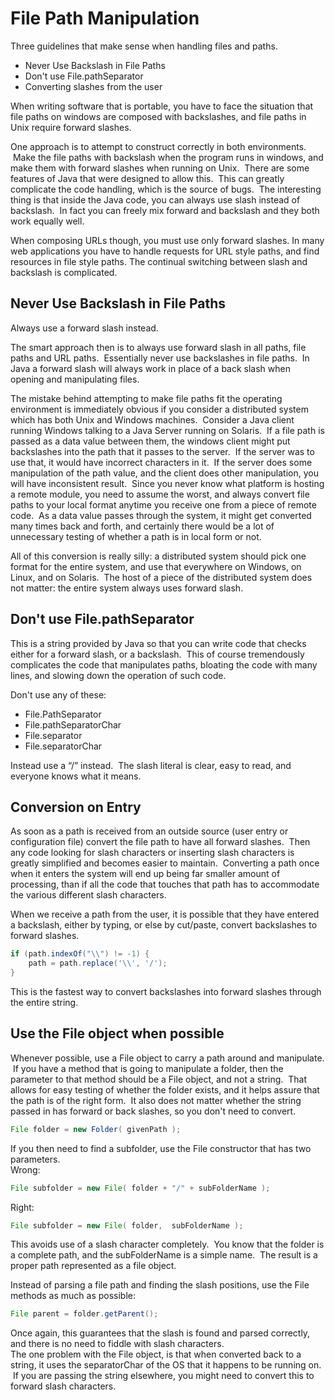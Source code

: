 #  File Path Manipulation

Three guidelines that make sense when handling files and paths.

*   Never Use Backslash in File Paths  
*   Don't use File.pathSeparator
*   Converting slashes from the user

When writing software that is portable, you have to face the situation that file paths on windows are composed with backslashes, and file paths in Unix require forward slashes.  

One approach is to attempt to construct correctly in both environments.  Make the file paths with backslash when the program runs in windows, and make them with forward slashes when running on Unix.  There are some features of Java that were designed to allow this.  This can greatly complicate the code handling, which is the source of bugs.  The interesting thing is that inside the Java code, you can always use slash instead of backslash.  In fact you can freely mix forward and backslash and they both work equally well.  

When composing URLs though, you must use only forward slashes. In many web applications you have to handle requests for URL style paths, and find resources in file style paths. The continual switching between slash and backslash is complicated.

## Never Use Backslash in File Paths

Always use a forward slash instead.

The smart approach then is to always use forward slash in all paths, file paths and URL paths.  Essentially never use backslashes in file paths.  In Java a forward slash will always work in place of a back slash when opening and manipulating files.  

The mistake behind attempting to make file paths fit the operating environment is immediately obvious if you consider a distributed system which has both Unix and Windows machines.  Consider a Java client running Windows talking to a Java Server running on Solaris.  If a file path is passed as a data value between them, the windows client might put backslashes into the path that it passes to the server.  If the server was to use that, it would have incorrect characters in it.  If the server does some manipulation of the path value, and the client does other manipulation, you will have inconsistent result.  Since you never know what platform is hosting a remote module, you need to assume the worst, and always convert file paths to your local format anytime you receive one from a piece of remote code.  As a data value passes through the system, it might get converted many times back and forth, and certainly there would be a lot of unnecessary testing of whether a path is in local form or not.   

All of this conversion is really silly: a distributed system should pick one format for the entire system, and use that everywhere on Windows, on Linux, and on Solaris.  The host of a piece of the distributed system does not matter: the entire system always uses forward slash.

## Don't use File.pathSeparator

This is a string provided by Java so that you can write code that checks either for a forward slash, or a backslash.  This of course tremendously complicates the code that manipulates paths, bloating the code with many lines, and slowing down the operation of such code.  

Don't use any of these:

*   File.PathSeparator
*   File.pathSeparatorChar
*   File.separator
*   File.separatorChar

Instead use a “/” instead.  The slash literal is clear, easy to read, and everyone knows what it means.

## Conversion on Entry

As soon as a path is received from an outside source (user entry or configuration file) convert the file path to have all forward slashes.  Then any code looking for slash characters or inserting slash characters is greatly simplified and becomes easier to maintain.  Converting a path once when it enters the system will end up being far smaller amount of processing, than if all the code that touches that path has to accommodate the various different slash characters.  

When we receive a path from the user, it is possible that they have entered a backslash, either by typing, or else by cut/paste, convert backslashes to forward slashes.

```java
if (path.indexOf("\\") != -1) {
    path = path.replace('\\', '/');
}
```

This is the fastest way to convert backslashes into forward slashes through the entire string.

## Use the File object when possible

Whenever possible, use a File object to carry a path around and manipulate.  If you have a method that is going to manipulate a folder, then the parameter to that method should be a File object, and not a string.  That allows for easy testing of whether the folder exists, and it helps assure that the path is of the right form.  It also does not matter whether the string passed in has forward or back slashes, so you don't need to convert.

```java
File folder = new Folder( givenPath );
```


If you then need to find a subfolder, use the File constructor that has two parameters.  
Wrong:

```java
File subfolder = new File( folder + "/" + subFolderName );
```

Right:

```java
File subfolder = new File( folder,  subFolderName );
```


This avoids use of a slash character completely.  You know that the folder is a complete path, and the subFolderName is a simple name.  The result is a proper path represented as a file object. 

Instead of parsing a file path and finding the slash positions, use the File methods as much as possible:

```java
File parent = folder.getParent();
```

Once again, this guarantees that the slash is found and parsed correctly, and there is no need to fiddle with slash characters.  
The one problem with the File object, is that when converted back to a string, it uses the separatorChar of the OS that it happens to be running on.  If you are passing the string elsewhere, you might need to convert this to forward slash characters.